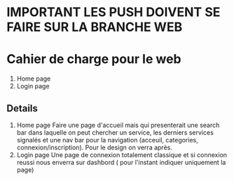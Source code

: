 # IMPORTANT LES PUSH DOIVENT SE FAIRE SUR LA BRANCHE WEB


# Cahier de charge pour le web

1. Home page
2. Login page



## Details
1. Home page 
Faire une page d'accueil mais qui presenterait une search bar dans laquelle on peut chercher un service,  les derniers services signalés et une nav bar pour la navigation (acceuil, categories, connexion/inscription). Pour le design on verra après.
3. Login page
Une page de connexion totalement classique et si connexion reussi nous enverra sur dashbord ( pour l'instant indiquer uniquement la page)
